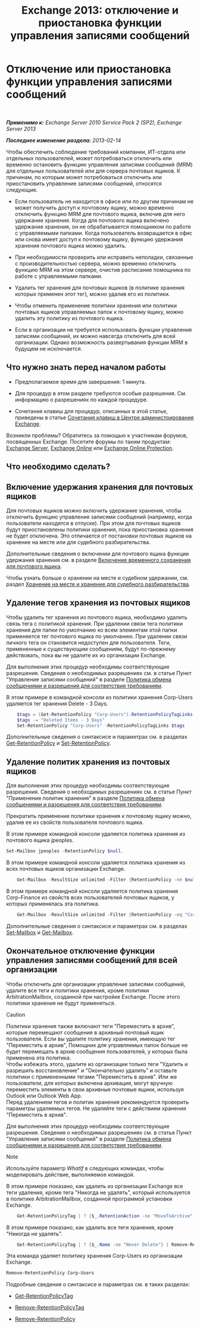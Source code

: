 ﻿---
title: 'Exchange 2013: отключение и приостановка функции управления записями сообщений'
TOCTitle: Отключение или приостановка функции управления записями сообщений
ms:assetid: 631191aa-3bba-4ebf-a727-c48ed2ebe176
ms:mtpsurl: https://technet.microsoft.com/ru-ru/library/Aa998580(v=EXCHG.150)
ms:contentKeyID: 52061232
ms.date: 04/30/2018
mtps_version: v=EXCHG.150
ms.translationtype: HT
---

# Отключение или приостановка функции управления записями сообщений

 

_**Применимо к:** Exchange Server 2010 Service Pack 2 (SP2), Exchange Server 2013_

_**Последнее изменение раздела:** 2013-02-14_

Чтобы обеспечить соблюдение требований компании, ИТ-отдела или отдельных пользователей, может потребоваться отключить или временно остановить функцию управления записями сообщений (MRM) для отдельных пользователей или для сервера почтовых ящиков. К причинам, по которым может потребоваться отключить или приостановить управление записями сообщений, относятся следующие.

  - Если пользователь не находится в офисе или по другим причинам не может получить доступ к почтовому ящику, можно временно отключить функцию MRM для почтового ящика, включив для него удержание хранения. Когда для почтового ящика включено удержание хранения, он не обрабатывается помощником по работе с управляемыми папками. Когда пользователь возвращается в офис или снова имеет доступ к почтовому ящику, функцию удержания хранения почтового ящика можно удалить.

  - При необходимости проверить или исправить неполадки, связанные с производительностью сервера, можно временно отключить функцию MRM на этом сервере, очистив расписание помощника по работе с управляемыми папками.

  - Удалить тег хранения для почтовых ящиков (в политике хранения которых применен этот тег), можно удалив его из политики.

  - Чтобы отменить применение политики хранения или политики почтовых ящиков управляемых папок к почтовому ящику, можно удалить эту политику из почтового ящика.

  - Если в организации не требуется использовать функции управления записями сообщений, их можно навсегда отключить для всей организации. Однако возможность развертывания функции MRM в будущем не исключается.

## Что нужно знать перед началом работы

  - Предполагаемое время для завершения: 1 минута.

  - Для процедур в этом разделе требуются особые разрешения. См. информацию о разрешениях по каждой процедуре.

  - Сочетания клавиш для процедур, описанных в этой статье, приведены в статье [Сочетания клавиш в Центре администрирования Exchange](keyboard-shortcuts-in-the-exchange-admin-center-exchange-online-protection-help.md).

Возникли проблемы? Обратитесь за помощью к участникам форумов, посвященных Exchange. Посетите форумы по таким продуктам: [Exchange Server](https://go.microsoft.com/fwlink/p/?linkid=60612), [Exchange Online](https://go.microsoft.com/fwlink/p/?linkid=267542) или [Exchange Online Protection](https://go.microsoft.com/fwlink/p/?linkid=285351).

## Что необходимо сделать?

## Включение удержания хранения для почтовых ящиков

Для почтовых ящиков можно включить удержание хранения, чтобы отключить функцию управления записями сообщений (например, когда пользователи находятся в отпуске). При этом для почтовых ящиков будут приостановлены политики хранения, пока приостановка хранения не будет отключена. Это отличается от постановки почтовых ящиков на хранение на месте или для судебного разбирательства.

Дополнительные сведения о включении для почтового ящика функции удержания хранения см. в разделе [Включение временного сохранения для почтового ящика](https://docs.microsoft.com/ru-ru/exchange/security-and-compliance/messaging-records-management/mailbox-retention-hold).

Чтобы узнать больше о хранении на месте и судебном удержании, см. раздел [Хранение на месте и хранение для судебного разбирательства](https://docs.microsoft.com/ru-ru/exchange/security-and-compliance/in-place-and-litigation-holds).

## Удаление тегов хранения из почтовых ящиков

Чтобы удалить тег хранения из почтового ящика, необходимо удалить связь тега с политикой хранения. При удалении связи тега политики хранения для папки по умолчанию ко всем элементам этой папки применяется тег почтового ящика по умолчанию. При удалении связи личного тега он становится недоступен для пользователя. Теги, примененные к существующим сообщениям, будут по-прежнему действовать, пока вы не удалите их из организации Exchange.

Для выполнения этих процедур необходимы соответствующие разрешения. Сведения о необходимых разрешениях см. в статье Пункт "Управление записями сообщений" в разделе [Политика обмена сообщениями и разрешения для соответствия требованиям](messaging-policy-and-compliance-permissions-exchange-2013-help.md).

В этом примере в командной консоли из политики хранения Corp-Users удаляется тег хранения Delete - 3 Days.

```powershell
    $tags = (Get-RetentionPolicy "Corp-Users").RetentionPolicyTagLinks
    $tags -= "Deleted Items - 3 Days"
    Set-RetentionPolicy "Corp-Users" -RetentionPolicyTagLinks $tags
```

Дополнительные сведения о синтаксисе и параметрах см. в разделах [Get-RetentionPolicy](https://technet.microsoft.com/ru-ru/library/dd298086\(v=exchg.150\)) и [Set-RetentionPolicy](https://technet.microsoft.com/ru-ru/library/dd335196\(v=exchg.150\)).

## Удаление политик хранения из почтовых ящиков

Для выполнения этих процедур необходимы соответствующие разрешения. Сведения о необходимых разрешениях см. в статье Пункт "Применение политик хранения" в разделе [Политика обмена сообщениями и разрешения для соответствия требованиям](messaging-policy-and-compliance-permissions-exchange-2013-help.md).

Прекратить применение политики хранения к почтовому ящику можно, удалив ее из свойств пользователя почтового ящика.

В этом примере командной консоли удаляется политика хранения из почтового ящика jpeoples.

```powershell
Set-Mailbox jpeoples -RetentionPolicy $null.
```

В этом примере командной консоли удаляется политика хранения из всех почтовых ящиков организации Exchange.
```powershell
    Get-Mailbox -ResultSize unlimited -Filter {RetentionPolicy -ne $null} | Set-Mailbox -RetentionPolicy $null
```

В этом примере командной консоли удаляется политика хранения Corp-Finance из свойств всех пользователей почтовых ящиков, у которых применялась эта политика.
```powershell
    Get-Mailbox -ResultSize unlimited -Filter {RetentionPolicy -eq "Corp-Finance"} | Set-Mailbox -RetentionPolicy $null
```

Дополнительные сведения о синтаксисе и параметрах см. в разделах [Set-Mailbox](https://technet.microsoft.com/ru-ru/library/bb123981\(v=exchg.150\)) и [Get-Mailbox](https://technet.microsoft.com/ru-ru/library/bb123685\(v=exchg.150\)).

## Окончательное отключение функции управления записями сообщений для всей организации

Чтобы отключить для организации управление записями сообщений, удалите все теги и политики хранения, кроме политики ArbitrationMailbox, созданной при настройке Exchange. После этого политики хранения не будут применяться.

> [!CAUTION]  
> Политики хранения также включают теги &quot;Переместить в архив&quot;, которые перемещают сообщения в архивный почтовый ящик пользователя. Если вы удалите политику хранения, имеющую тег &quot;Переместить в архив&quot;, Помощник для управляемых папок больше не будет перемещать в архив сообщения пользователей, у которых была применена эта политика.<br />
Чтобы избежать этого, удалите из организации только теги &quot;Удалить и разрешить восстановление&quot; и &quot;Окончательно удалить&quot; и оставьте политики с примененными тегами &quot;Переместить в архив&quot;. Или же пользователи, для которых включена архивация, могут вручную переместить элементы в свои архивные почтовые ящики, используя Outlook или Outlook Web App.<br />
Перед удалением тегов и политик хранения рекомендуется проверить параметры удаляемых тегов. Не удаляйте теги с действием хранения &quot;Переместить в архив&quot;.


Для выполнения этих процедур необходимы соответствующие разрешения. Сведения о необходимых разрешениях см. в статье Пункт "Управление записями сообщений" в разделе [Политика обмена сообщениями и разрешения для соответствия требованиям](messaging-policy-and-compliance-permissions-exchange-2013-help.md).

> [!NOTE]  
> Используйте параметр <em>WhatIf</em> в следующих командах, чтобы моделировать действие, выполняемое командой.


В этом примере показано, как удалить из организации Exchange все теги удаления, кроме тега "Никогда не удалять", который используется в политике ArbitrationMailbox, созданной программой установки Exchange.
```powershell
    Get-RetentionPolicyTag | ? {$_.RetentionAction -ne "MoveToArchive" -and $_.Name -ne "Never Delete"} | Remove-RetentionPolicyTag
```

В этом примере показано, как удалить все теги хранения, кроме "Никогда не удалять".
```powershell
    Get-RetentionPolicyTag | ? {$_.Name -ne "Never Delete"} | Remove-RetentionPolicyTag
```

Эта команда удаляет политику хранения Corp-Users из организации Exchange.

```powershell
Remove-RetentionPolicy Corp-Users
```

Подробные сведения о синтаксисе и параметрах см. в таких разделах:

  - [Get-RetentionPolicyTag](https://technet.microsoft.com/ru-ru/library/dd298009\(v=exchg.150\))

  - [Remove-RetentionPolicyTag](https://technet.microsoft.com/ru-ru/library/dd335092\(v=exchg.150\))

  - [Remove-RetentionPolicy](https://technet.microsoft.com/ru-ru/library/dd297962\(v=exchg.150\))

